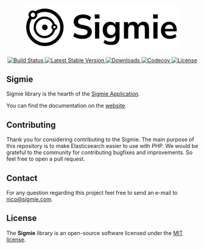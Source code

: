 <p align="center"><a href="https://sigmie.com" target="_blank"><img width="400" src="https://github.com/sigmie/art/blob/main/logo/png/logo-full-black.png?raw=true"></a></p>

<p align="center">

<a href="https://github.com/sigmie/sigmie/actions">
<img src="https://github.com/sigmie/sigmie/actions/workflows/tests.yml/badge.svg" alt="Build Status">
</a>

<a href="https://packagist.org/packages/sigmie/sigmie">
  <img src="https://img.shields.io/packagist/v/sigmie/sigmie" alt="Latest Stable Version">
</a>

<a href="https://packagist.org/packages/sigmie/sigmie/stats">
  <img src="https://img.shields.io/packagist/dt/sigmie/sigmie.svg" alt="Downloads">
</a>


<a href="https://codecov.io/gh/sigmie/sigmie">
  <img alt="Codecov" src="https://codecov.io/gh/sigmie/sigmie/branch/master/graph/badge.svg?token=Dx6x8vPVN8">
</a>

<a href="https://packagist.org/packages/sigmie/sigmie">
  <img src="https://img.shields.io/badge/License-MIT-blue.svg" alt="License"/>
</a>
</p>

</p>

## Sigmie
Sigmie library is the hearth of the [Sigmie Application](https://app.sigmie.com).

You can find the documentation on the [website](https://sigmie.com).

## Contributing
 Thank you for considering contributing to the Sigmie. The main purpose of this repository is to make Elasticsearch easier to use with PHP. We would be grateful to the community for contributing bugfixes and improvements. So feel free to open a pull request.

## Contact
 For any question regarding this project feel free to send an e-mail to nico@sigmie.com.

## License
The **Sigmie** library is an open-source software licensed under the [MIT license](https://choosealicense.com/licenses/mit).
